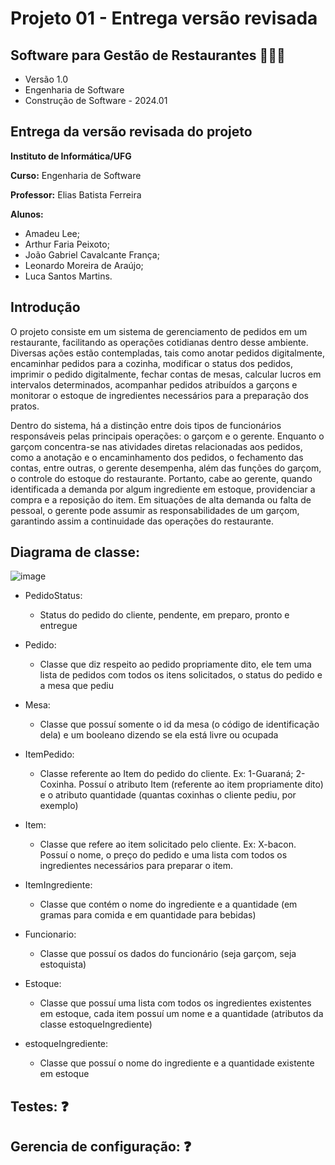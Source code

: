 # Projeto 01 - Entrega versão revisada

## Software para Gestão de Restaurantes 🥘🍳🔥

- Versão 1.0
- Engenharia de Software
- Construção de Software - 2024.01

## Entrega da versão revisada do projeto

**Instituto de Informática/UFG**

**Curso:** Engenharia de Software

**Professor:** Elias Batista Ferreira

**Alunos:**

- Amadeu Lee;
- Arthur Faria Peixoto;
- João Gabriel Cavalcante França;
- Leonardo Moreira de Araújo;
- Luca Santos Martins.

## Introdução

O projeto consiste em um sistema de gerenciamento de pedidos em um restaurante, facilitando as operações cotidianas dentro desse ambiente. Diversas ações estão contempladas, tais como anotar pedidos digitalmente, encaminhar pedidos para a cozinha, modificar o status dos pedidos, imprimir o pedido digitalmente, fechar contas de mesas, calcular lucros em intervalos determinados, acompanhar pedidos atribuídos a garçons e monitorar o estoque de ingredientes necessários para a preparação dos pratos.

Dentro do sistema, há a distinção entre dois tipos de funcionários responsáveis pelas principais operações: o garçom e o gerente. Enquanto o garçom concentra-se nas atividades diretas relacionadas aos pedidos, como a anotação e o encaminhamento dos pedidos, o fechamento das contas, entre outras, o gerente desempenha, além das funções do garçom, o controle do estoque do restaurante. Portanto, cabe ao gerente, quando identificada a demanda por algum ingrediente em estoque, providenciar a compra e a reposição do item. Em situações de alta demanda ou falta de pessoal, o gerente pode assumir as responsabilidades de um garçom, garantindo assim a continuidade das operações do restaurante.

## **Diagrama de classe:**

![image](https://github.com/amadeulee/construcao-software-sgr/assets/62031286/a48a3f12-4fb3-4e3f-a99f-d7cdb2374a20)

- PedidoStatus:

  - Status do pedido do cliente, pendente, em preparo, pronto e entregue

- Pedido:

  - Classe que diz respeito ao pedido propriamente dito, ele tem uma lista de pedidos com todos os itens solicitados, o status do pedido e a mesa que pediu

- Mesa:

  - Classe que possuí somente o id da mesa (o código de identificação dela) e um booleano dizendo se ela está livre ou ocupada

- ItemPedido:

  - Classe referente ao Item do pedido do cliente. Ex: 1-Guaraná; 2-Coxinha. Possuí o atributo Item (referente ao item propriamente dito) e o atributo quantidade (quantas coxinhas o cliente pediu, por exemplo)

- Item:

  - Classe que refere ao item solicitado pelo cliente. Ex: X-bacon. Possuí o nome, o preço do pedido e uma lista com todos os ingredientes necessários para preparar o item.

- ItemIngrediente:

  - Classe que contém o nome do ingrediente e a quantidade (em gramas para comida e em quantidade para bebidas)

- Funcionario:

  - Classe que possuí os dados do funcionário (seja garçom, seja estoquista)

- Estoque:

  - Classe que possuí uma lista com todos os ingredientes existentes em estoque, cada item possuí um nome e a quantidade (atributos da classe estoqueIngrediente)

- estoqueIngrediente:
  - Classe que possuí o nome do ingrediente e a quantidade existente em estoque

## Testes: ❓

## Gerencia de configuração: ❓
